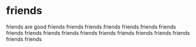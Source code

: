 # friends
friends are good
friends
friends
friends
friends
friends
friends
friends
friends
friends
friends
friends
friends
friends
friends
friends
friends
friends
friends
friends
